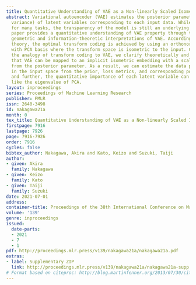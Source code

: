 ```yaml
---
title: Quantitative Understanding of VAE as a Non-linearly Scaled Isometric Embedding
abstract: Variational autoencoder (VAE) estimates the posterior parameters (mean and
  variance) of latent variables corresponding to each input data. While it is used
  for many tasks, the transparency of the model is still an underlying issue. This
  paper provides a quantitative understanding of VAE property through the differential
  geometric and information-theoretic interpretations of VAE. According to the Rate-distortion
  theory, the optimal transform coding is achieved by using an orthonormal transform
  with PCA basis where the transform space is isometric to the input. Considering
  the analogy of transform coding to VAE, we clarify theoretically and experimentally
  that VAE can be mapped to an implicit isometric embedding with a scale factor derived
  from the posterior parameter. As a result, we can estimate the data probabilities
  in the input space from the prior, loss metrics, and corresponding posterior parameters,
  and further, the quantitative importance of each latent variable can be evaluated
  like the eigenvalue of PCA.
layout: inproceedings
series: Proceedings of Machine Learning Research
publisher: PMLR
issn: 2640-3498
id: nakagawa21a
month: 0
tex_title: Quantitative Understanding of VAE as a Non-linearly Scaled Isometric Embedding
firstpage: 7916
lastpage: 7926
page: 7916-7926
order: 7916
cycles: false
bibtex_author: Nakagawa, Akira and Kato, Keizo and Suzuki, Taiji
author:
- given: Akira
  family: Nakagawa
- given: Keizo
  family: Kato
- given: Taiji
  family: Suzuki
date: 2021-07-01
address:
container-title: Proceedings of the 38th International Conference on Machine Learning
volume: '139'
genre: inproceedings
issued:
  date-parts:
  - 2021
  - 7
  - 1
pdf: http://proceedings.mlr.press/v139/nakagawa21a/nakagawa21a.pdf
extras:
- label: Supplementary ZIP
  link: http://proceedings.mlr.press/v139/nakagawa21a/nakagawa21a-supp.zip
# Format based on citeproc: http://blog.martinfenner.org/2013/07/30/citeproc-yaml-for-bibliographies/
---
```

